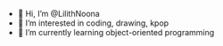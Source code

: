 - 👋 Hi, I’m @LilithNoona
- 👀 I’m interested in coding, drawing, kpop
- 🌱 I’m currently learning object-oriented programming

<!---
LilithNoona/LilithNoona is a ✨ special ✨ repository because its `README.md` (this file) appears on your GitHub profile.
You can click the Preview link to take a look at your changes.
--->
